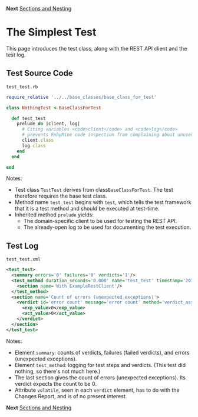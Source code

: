 <!--- GENERATED FILE, DO NOT EDIT --->
**Next** [Sections and Nesting](./Sections.md)


# The Simplest Test

This page introduces the test class, along with the REST API client and the test log.

## Test Source Code

<code>test_test.rb</code>
```ruby
require_relative '../../base_classes/base_class_for_test'

class NothingTest < BaseClassForTest

  def test_test
    prelude do |client, log|
      # Citing variables <code>client</code> and <code>log</code>
      # prevents RubyMine code inspection from complaining about unused variables.
      client.class
      log.class
    end
  end

end
```

Notes:

- Test class <code>TestTest</code> derives from class<code>BaseClassForTest</code>.  The test therefore requires the base test class.
- Method name <code>test_test</code> begins with <code>test</code>, which tells the test framework that it is a test method and should be executed at test-time.
- Inherited method <code>prelude</code> yields:
  - The domain-specific client to be used for testing the REST API.
  - The already-open log to be used for documenting the test execution.

##  Test Log

<code>test_test.xml</code>
```xml
<test_test>
  <summary errors='0' failures='0' verdicts='1'/>
  <test_method duration_seconds='0.000' name='test_test' timestamp='2017-09-28-Thu-15.04.34.886'>
    <section name='With ExampleRestClient'/>
  </test_method>
  <section name='Count of errors (unexpected exceptions)'>
    <verdict id='error count' message='error count' method='verdict_assert_equal?' outcome='passed' volatile='true'>
      <exp_value>0</exp_value>
      <act_value>0</act_value>
    </verdict>
  </section>
</test_test>
```

Notes:

- Element <code>summary</code>:  counts of verdicts, failures (failed verdicts), and errors (unexpected exceptions).
- Element <code>test_method</code>:  logging for test steps and verdicts.  (This test did nothing, so there's not much here.)
- The last section gives the count of errors (unexpected exceptions).  Its verdict expects the count to be 0.
- Attribute <code>volatile</code>, seen in each <code>verdict</code> element, has to do with the Changes Report, and is of no present interest.

**Next** [Sections and Nesting](./Sections.md)

